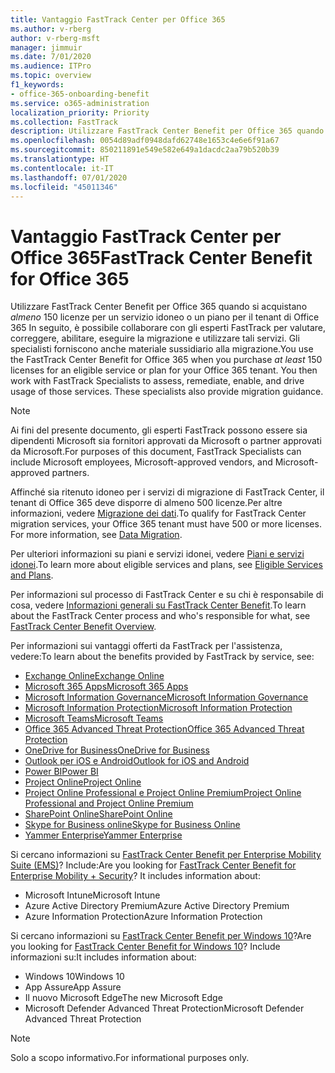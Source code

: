 ```yaml
---
title: Vantaggio FastTrack Center per Office 365
ms.author: v-rberg
author: v-rberg-msft
manager: jimmuir
ms.date: 7/01/2020
ms.audience: ITPro
ms.topic: overview
f1_keywords:
- office-365-onboarding-benefit
ms.service: o365-administration
localization_priority: Priority
ms.collection: FastTrack
description: Utilizzare FastTrack Center Benefit per Office 365 quando si acquistano almeno 150 licenze per un servizio idoneo o un piano per il tenant di Office 365 In seguito, è possibile collaborare con gli esperti FastTrack per valutare, correggere, abilitare, eseguire la migrazione e utilizzare tali servizi. Gli specialisti forniscono anche materiale sussidiario alla migrazione.
ms.openlocfilehash: 0054d89adf0948dafd62748e1653c4e6e6f91a67
ms.sourcegitcommit: 850211891e549e582e649a1dacdc2aa79b520b39
ms.translationtype: HT
ms.contentlocale: it-IT
ms.lasthandoff: 07/01/2020
ms.locfileid: "45011346"
---
```

# <a name="fasttrack-center-benefit-for-office-365"></a><span data-ttu-id="d5c69-105">Vantaggio FastTrack Center per Office 365</span><span class="sxs-lookup"><span data-stu-id="d5c69-105">FastTrack Center Benefit for Office 365</span></span>

<span data-ttu-id="d5c69-p102">Utilizzare FastTrack Center Benefit per Office 365 quando si acquistano *almeno* 150 licenze per un servizio idoneo o un piano per il tenant di Office 365 In seguito, è possibile collaborare con gli esperti FastTrack per valutare, correggere, abilitare, eseguire la migrazione e utilizzare tali servizi. Gli specialisti forniscono anche materiale sussidiario alla migrazione.</span><span class="sxs-lookup"><span data-stu-id="d5c69-p102">You use the FastTrack Center Benefit for Office 365 when you purchase  *at least*  150 licenses for an eligible service or plan for your Office 365 tenant. You then work with FastTrack Specialists to assess, remediate, enable, and drive usage of those services. These specialists also provide migration guidance.</span></span> 
  
> [!NOTE]
> <span data-ttu-id="d5c69-109">Ai fini del presente documento, gli esperti FastTrack possono essere sia dipendenti Microsoft sia fornitori approvati da Microsoft o partner approvati da Microsoft.</span><span class="sxs-lookup"><span data-stu-id="d5c69-109">For purposes of this document, FastTrack Specialists can include Microsoft employees, Microsoft-approved vendors, and Microsoft-approved partners.</span></span> 
  
<span data-ttu-id="d5c69-p103">Affinché sia ritenuto idoneo per i servizi di migrazione di FastTrack Center, il tenant di Office 365 deve disporre di almeno 500 licenze.Per altre informazioni, vedere [Migrazione dei dati](O365-data-migration.md).</span><span class="sxs-lookup"><span data-stu-id="d5c69-p103">To qualify for FastTrack Center migration services, your Office 365 tenant must have 500 or more licenses. For more information, see [Data Migration](O365-data-migration.md).</span></span>
  
<span data-ttu-id="d5c69-112">Per ulteriori informazioni su piani e servizi idonei, vedere [Piani e servizi idonei](M365-eligible-services-and-plans.md).</span><span class="sxs-lookup"><span data-stu-id="d5c69-112">To learn more about eligible services and plans, see [Eligible Services and Plans](M365-eligible-services-and-plans.md).</span></span>
  
<span data-ttu-id="d5c69-113">Per informazioni sul processo di FastTrack Center e su chi è responsabile di cosa, vedere [Informazioni generali su FastTrack Center Benefit](O365-fasttrack-benefit-overview.md).</span><span class="sxs-lookup"><span data-stu-id="d5c69-113">To learn about the FastTrack Center process and who's responsible for what, see [FastTrack Center Benefit Overview](O365-fasttrack-benefit-overview.md).</span></span>

<span data-ttu-id="d5c69-114">Per informazioni sui vantaggi offerti da FastTrack per l'assistenza, vedere:</span><span class="sxs-lookup"><span data-stu-id="d5c69-114">To learn about the benefits provided by FastTrack by service, see:</span></span>

- [<span data-ttu-id="d5c69-115">Exchange Online</span><span class="sxs-lookup"><span data-stu-id="d5c69-115">Exchange Online</span></span>](O365-fasttrack-responsibilities.md#exchange-online)
- [<span data-ttu-id="d5c69-116">Microsoft 365 Apps</span><span class="sxs-lookup"><span data-stu-id="d5c69-116">Microsoft 365 Apps</span></span>](O365-fasttrack-responsibilities.md#microsoft-365-apps)
- [<span data-ttu-id="d5c69-117">Microsoft Information Governance</span><span class="sxs-lookup"><span data-stu-id="d5c69-117">Microsoft Information Governance</span></span>](O365-fasttrack-responsibilities.md#microsoft-information-governance)
- [<span data-ttu-id="d5c69-118">Microsoft Information Protection</span><span class="sxs-lookup"><span data-stu-id="d5c69-118">Microsoft Information Protection</span></span>](O365-fasttrack-responsibilities.md#microsoft-information-protection)
- [<span data-ttu-id="d5c69-119">Microsoft Teams</span><span class="sxs-lookup"><span data-stu-id="d5c69-119">Microsoft Teams</span></span>](O365-fasttrack-responsibilities.md#microsoft-teams)
- [<span data-ttu-id="d5c69-120">Office 365 Advanced Threat Protection</span><span class="sxs-lookup"><span data-stu-id="d5c69-120">Office 365 Advanced Threat Protection</span></span>](O365-fasttrack-responsibilities.md#office-365-advanced-threat-protection)
- [<span data-ttu-id="d5c69-121">OneDrive for Business</span><span class="sxs-lookup"><span data-stu-id="d5c69-121">OneDrive for Business</span></span>](O365-fasttrack-responsibilities.md#onedrive-for-business)
- [<span data-ttu-id="d5c69-122">Outlook per iOS e Android</span><span class="sxs-lookup"><span data-stu-id="d5c69-122">Outlook for iOS and Android</span></span>](O365-fasttrack-responsibilities.md#outlook-for-ios-and-android)
- [<span data-ttu-id="d5c69-123">Power BI</span><span class="sxs-lookup"><span data-stu-id="d5c69-123">Power BI</span></span>](O365-fasttrack-responsibilities.md#power-bi)
- [<span data-ttu-id="d5c69-124">Project Online</span><span class="sxs-lookup"><span data-stu-id="d5c69-124">Project Online</span></span>](O365-fasttrack-responsibilities.md#project-online)
- [<span data-ttu-id="d5c69-125">Project Online Professional e Project Online Premium</span><span class="sxs-lookup"><span data-stu-id="d5c69-125">Project Online Professional and Project Online Premium</span></span>](O365-fasttrack-responsibilities.md#project-online-professional-and-project-online-premium)
- [<span data-ttu-id="d5c69-126">SharePoint Online</span><span class="sxs-lookup"><span data-stu-id="d5c69-126">SharePoint Online</span></span>](O365-fasttrack-responsibilities.md#sharepoint-online)
- [<span data-ttu-id="d5c69-127">Skype for Business online</span><span class="sxs-lookup"><span data-stu-id="d5c69-127">Skype for Business Online</span></span>](O365-fasttrack-responsibilities.md#skype-for-business-online)
- [<span data-ttu-id="d5c69-128">Yammer Enterprise</span><span class="sxs-lookup"><span data-stu-id="d5c69-128">Yammer Enterprise</span></span>](O365-fasttrack-responsibilities.md#yammer-enterprise)
  
<span data-ttu-id="d5c69-p104">Si cercano informazioni su [FastTrack Center Benefit per Enterprise Mobility Suite (EMS)](EMS-fasttrack-benefit-for-EMS.md)? Include:</span><span class="sxs-lookup"><span data-stu-id="d5c69-p104">Are you looking for [FastTrack Center Benefit for Enterprise Mobility + Security](EMS-fasttrack-benefit-for-EMS.md)? It includes information about:</span></span>
  
- <span data-ttu-id="d5c69-131">Microsoft Intune</span><span class="sxs-lookup"><span data-stu-id="d5c69-131">Microsoft Intune</span></span>
- <span data-ttu-id="d5c69-132">Azure Active Directory Premium</span><span class="sxs-lookup"><span data-stu-id="d5c69-132">Azure Active Directory Premium</span></span> 
- <span data-ttu-id="d5c69-133">Azure Information Protection</span><span class="sxs-lookup"><span data-stu-id="d5c69-133">Azure Information Protection</span></span>

<span data-ttu-id="d5c69-134">Si cercano informazioni su [FastTrack Center Benefit per Windows 10](Win-10-fasttrack-benefit-for-Windows-10.md)?</span><span class="sxs-lookup"><span data-stu-id="d5c69-134">Are you looking for [FastTrack Center Benefit for Windows 10](Win-10-fasttrack-benefit-for-Windows-10.md)?</span></span> <span data-ttu-id="d5c69-135">Include informazioni su:</span><span class="sxs-lookup"><span data-stu-id="d5c69-135">It includes information about:</span></span>

- <span data-ttu-id="d5c69-136">Windows 10</span><span class="sxs-lookup"><span data-stu-id="d5c69-136">Windows 10</span></span>
- <span data-ttu-id="d5c69-137">App Assure</span><span class="sxs-lookup"><span data-stu-id="d5c69-137">App Assure</span></span>
- <span data-ttu-id="d5c69-138">Il nuovo Microsoft Edge</span><span class="sxs-lookup"><span data-stu-id="d5c69-138">The new Microsoft Edge</span></span>
- <span data-ttu-id="d5c69-139">Microsoft Defender Advanced Threat Protection</span><span class="sxs-lookup"><span data-stu-id="d5c69-139">Microsoft Defender Advanced Threat Protection</span></span>
    
> [!NOTE]
> <span data-ttu-id="d5c69-140">Solo a scopo informativo.</span><span class="sxs-lookup"><span data-stu-id="d5c69-140">For informational purposes only.</span></span> 

